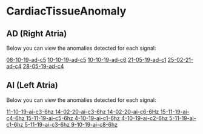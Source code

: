 # CardiacTissueAnomaly

## AD (Right Atria)

Below you can view the anomalies detected for each signal:

<a href=" https://rawcdn.githack.com/xavierMarimon/CardiacTissueAnomaly/f679092f9c69cb00c97cd41fb24b5d2e53e1c154/08-10-19-ad-c5.html" target="_blank">08-10-19-ad-c5</a>
<a href=" https://rawcdn.githack.com/xavierMarimon/CardiacTissueAnomaly/f679092f9c69cb00c97cd41fb24b5d2e53e1c154/10-10-19-ad-c5.html" target="_blank">10-10-19-ad-c5</a>
<a href=" https://rawcdn.githack.com/xavierMarimon/CardiacTissueAnomaly/f679092f9c69cb00c97cd41fb24b5d2e53e1c154/10-10-19-ad-c6.html" target="_blank">10-10-19-ad-c6</a>
<a href=" https://rawcdn.githack.com/xavierMarimon/CardiacTissueAnomaly/f679092f9c69cb00c97cd41fb24b5d2e53e1c154/21-05-19-ad-c1.html" target="_blank">21-05-19-ad-c1</a>
<a href=" https://rawcdn.githack.com/xavierMarimon/CardiacTissueAnomaly/f679092f9c69cb00c97cd41fb24b5d2e53e1c154/25-02-21-ad-c4.html" target="_blank">25-02-21-ad-c4</a>
<a href=" https://rawcdn.githack.com/xavierMarimon/CardiacTissueAnomaly/f679092f9c69cb00c97cd41fb24b5d2e53e1c154/28-05-19-ad-c4.html" target="_blank">28-05-19-ad-c4</a>

## AI (Left Atria)

Below you can view the anomalies detected for each signal:

<a href=" https://rawcdn.githack.com/xavierMarimon/CardiacTissueAnomaly/f679092f9c69cb00c97cd41fb24b5d2e53e1c154/11-10-19-ai-c3-6hz.html" target="_blank">11-10-19-ai-c3-6hz </a>
<a href=" https://rawcdn.githack.com/xavierMarimon/CardiacTissueAnomaly/f679092f9c69cb00c97cd41fb24b5d2e53e1c154/14-02-20-ai-c3-6hz.html" target="_blank">14-02-20-ai-c3-6hz </a>
<a href=" https://rawcdn.githack.com/xavierMarimon/CardiacTissueAnomaly/f679092f9c69cb00c97cd41fb24b5d2e53e1c154/14-02-20-ai-c6-6Hz.html" target="_blank">14-02-20-ai-c6-6Hz </a>
<a href=" https://rawcdn.githack.com/xavierMarimon/CardiacTissueAnomaly/f679092f9c69cb00c97cd41fb24b5d2e53e1c154/15-11-19-ai-c4-6hz.html" target="_blank">15-11-19-ai-c4-6hz </a>
<a href=" https://rawcdn.githack.com/xavierMarimon/CardiacTissueAnomaly/f679092f9c69cb00c97cd41fb24b5d2e53e1c154/15-11-19-ai-c5-6hz.html" target="_blank">15-11-19-ai-c5-6hz </a>
<a href=" https://rawcdn.githack.com/xavierMarimon/CardiacTissueAnomaly/f679092f9c69cb00c97cd41fb24b5d2e53e1c154/4-10-19-ai-c1-6hz.html" target="_blank">4-10-19-ai-c1-6hz </a>
<a href=" https://rawcdn.githack.com/xavierMarimon/CardiacTissueAnomaly/f679092f9c69cb00c97cd41fb24b5d2e53e1c154/4-10-19-ai-c2-6hz.html" target="_blank">4-10-19-ai-c2-6hz </a>
<a href=" https://rawcdn.githack.com/xavierMarimon/CardiacTissueAnomaly/f679092f9c69cb00c97cd41fb24b5d2e53e1c154/5-11-19-ai-c1-6hz.html" target="_blank">5-11-19-ai-c1-6hz </a>
<a href=" https://rawcdn.githack.com/xavierMarimon/CardiacTissueAnomaly/f679092f9c69cb00c97cd41fb24b5d2e53e1c154/5-11-19-ai-c3-6hz.html" target="_blank">5-11-19-ai-c3-6hz </a>
<a href=" https://rawcdn.githack.com/xavierMarimon/CardiacTissueAnomaly/f679092f9c69cb00c97cd41fb24b5d2e53e1c154/9-10-19-ai-c8-6hz.html" target="_blank">9-10-19-ai-c8-6hz </a>


